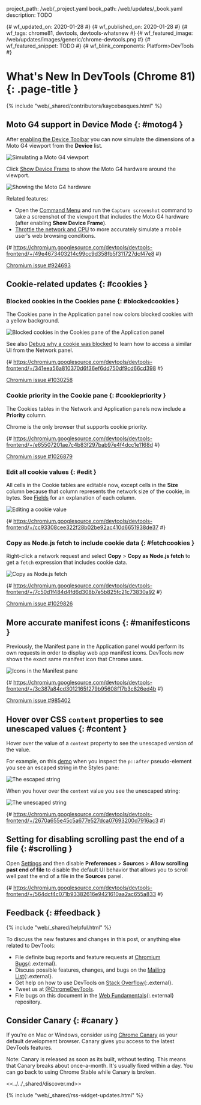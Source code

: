 project_path: /web/_project.yaml
book_path: /web/updates/_book.yaml
description: TODO

{# wf_updated_on: 2020-01-28 #}
{# wf_published_on: 2020-01-28 #}
{# wf_tags: chrome81, devtools, devtools-whatsnew #}
{# wf_featured_image: /web/updates/images/generic/chrome-devtools.png #}
{# wf_featured_snippet: TODO #}
{# wf_blink_components: Platform>DevTools #}

# What's New In DevTools (Chrome 81) {: .page-title }

{% include "web/_shared/contributors/kaycebasques.html" %}

## Moto G4 support in Device Mode {: #motog4 }

After [enabling the Device Toolbar](/web/tools/chrome-devtools/device-mode#viewport) you can now
simulate the dimensions of a Moto G4 viewport from the **Device** list.

![Simulating a Moto G4 viewport](/web/updates/images/2020/01/motog4.png)

Click [Show Device Frame](/web/tools/chrome-devtools/device-mode/#frame) to show the Moto G4 hardware
around the viewport.

![Showing the Moto G4 hardware](/web/updates/images/2020/01/motog4frame.png)

Related features:

* Open the [Command Menu](/web/tools/chrome-devtools/command-menu/) and run the `Capture screenshot`
  command to take a screenshot of the viewport that includes the Moto G4 hardware (after enabling
  **Show Device Frame**).
* [Throttle the network and CPU](http://localhost:8080/web/tools/chrome-devtools/device-mode/#throttle)
  to more accurately simulate a mobile user's web browsing conditions.

{# https://chromium.googlesource.com/devtools/devtools-frontend/+/49e4673403214c99cc9d358fb5f311727dcf47e8 #}

[Chromium issue #924693](https://crbug.com/924693)

## Cookie-related updates {: #cookies }

### Blocked cookies in the Cookies pane {: #blockedcookies }

The Cookies pane in the Application panel now colors blocked cookies with a yellow background.

![Blocked cookies in the Cookies pane of the Application panel](/web/updates/images/2020/01/blockedcookies.png)

See also [Debug why a cookie was blocked](/web/updates/2019/10/devtools#blockedcookies) to learn
how to access a similar UI from the Network panel.

{# https://chromium.googlesource.com/devtools/devtools-frontend/+/341eea56a810370d6f36ef6dd750df9cd66cd398 #}

[Chromium issue #1030258](https://crbug.com/1030258)

### Cookie priority in the Cookie pane {: #cookiepriority }

The Cookies tables in the Network and Application panels now include a **Priority** column.

<aside class="caution">
  Chrome is the only browser that supports cookie priority.
</aside>

{# https://chromium.googlesource.com/devtools/devtools-frontend/+/e65507201ae7c4b83f297bab97e4f4dcc1e1168d #}

[Chromium issue #1026879](https://crbug.com/1026879)

### Edit all cookie values {: #edit }

All cells in the Cookie tables are editable now, except cells in the **Size** column because that
column represents the network size of the cookie, in bytes. 
See [Fields](/web/tools/chrome-devtools/storage/cookies#fields) for an explanation of each column.

![Editing a cookie value](/web/updates/images/2020/01/editcookie.png)

{# https://chromium.googlesource.com/devtools/devtools-frontend/+/cc93308cee322f28b02be92ac410d6651938de37 #}

### Copy as Node.js fetch to include cookie data {: #fetchcookies }

Right-click a network request and select **Copy** > **Copy as Node.js fetch** to get a
`fetch` expression that includes cookie data.

![Copy as Node.js fetch](/web/updates/images/2020/01/fetchcookies.png)

{# https://chromium.googlesource.com/devtools/devtools-frontend/+/7c50d1f484d4fd6d308b7e5b825fc21c73830a92 #}

[Chromium issue #1029826](https://crbug.com/1029826)

## More accurate manifest icons {: #manifesticons }

Previously, the Manifest pane in the Application panel would perform its own requests in order to
display web app manifest icons. DevTools now shows the exact same manifest icon that Chrome uses.

![Icons in the Manifest pane](/web/updates/images/2020/01/manifesticons.png)

{# https://chromium.googlesource.com/devtools/devtools-frontend/+/3c387a84cd3012165f279b95608f17b3c826ed4b #}

[Chromium issue #985402](https://crbug.com/985402)

## Hover over CSS `content` properties to see unescaped values {: #content }

Hover over the value of a `content` property to see the unescaped version of the value.

[demo]: https://mathiasbynens.github.io/css-dbg-stories/css-escapes.html

For example, on this [demo] when you inspect the `p::after` pseudo-element you see an
escaped string in the Styles pane:

![The escaped string](/web/updates/images/2020/01/escapedstring.png)

When you hover over the `content` value you see the unescaped string:

![The unescaped string](/web/updates/images/2020/01/unescapedstring.png)

{# https://chromium.googlesource.com/devtools/devtools-frontend/+/2670a655e45c5a677e527dca07693200d7916ac3 #}

## Setting for disabling scrolling past the end of a file {: #scrolling }

Open [Settings](/web/tools/chrome-devtools/customize#settings) and then disable 
**Preferences** > **Sources** > **Allow scrolling past end of file** to disable the default UI behavior
that allows you to scroll well past the end of a file in the **Sources** panel.

{# https://chromium.googlesource.com/devtools/devtools-frontend/+/564dcf4c071b93382616e9421610aa2ac655a833 #}

## Feedback {: #feedback }

[ML]: https://groups.google.com/forum/#!forum/google-chrome-developer-tools
[WF]: https://github.com/google/webfundamentals/issues/new
[SO]: https://stackoverflow.com/questions/tagged/google-chrome-devtools

{% include "web/_shared/helpful.html" %}

To discuss the new features and changes in this post, or anything else related to DevTools:

* File definite bug reports and feature requests at [Chromium Bugs](https://crbug.com){:.external}.
* Discuss possible features, changes, and bugs on the [Mailing List][ML]{:.external}.
* Get help on how to use DevTools on [Stack Overflow][SO]{:.external}.
* Tweet us at [@ChromeDevTools](https://twitter.com/chromedevtools).
* File bugs on this document in the [Web Fundamentals][WF]{:.external} repository.

## Consider Canary {: #canary }

[canary]: https://www.google.com/chrome/browser/canary.html

If you're on Mac or Windows, consider using [Chrome Canary][canary] as your default
development browser. Canary gives you access to the latest DevTools features.

Note: Canary is released as soon as its built, without testing. This means that Canary
breaks about once-a-month. It's usually fixed within a day. You can go back to using Chrome
Stable while Canary is broken.

<<../../_shared/discover.md>>

{% include "web/_shared/rss-widget-updates.html" %}
